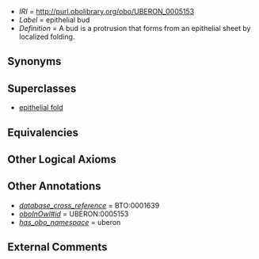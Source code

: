  * *IRI* = http://purl.obolibrary.org/obo/UBERON_0005153
 * *Label* = epithelial bud
 * *Definition* = A bud is a protrusion that forms from an epithelial sheet by localized folding.

## Synonyms


## Superclasses

 * [epithelial fold](../../UBERON/57/UBERON_0005157.md)

## Equivalencies


## Other Logical Axioms


## Other Annotations

 * *[database_cross_reference](../../ef/oboInOwl#hasDbXref.md)* = BTO:0001639
 * *[oboInOwl#id](../../id/oboInOwl#id.md)* = UBERON:0005153
 * *[has_obo_namespace](../../ce/oboInOwl#hasOBONamespace.md)* = uberon

## External Comments

